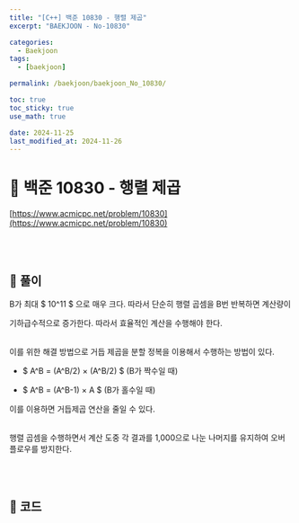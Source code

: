 ```yaml
---
title: "[C++] 백준 10830 - 행렬 제곱"
excerpt: "BAEKJOON - No-10830"

categories:
  - Baekjoon
tags:
  - [baekjoon]

permalink: /baekjoon/baekjoon_No_10830/

toc: true
toc_sticky: true
use_math: true

date: 2024-11-25
last_modified_at: 2024-11-26
---
```


# 🔐 백준 10830 - 행렬 제곱

[https://www.acmicpc.net/problem/10830](https://www.acmicpc.net/problem/10830)

<br><br>

## 🔑 풀이

B가 최대 $ 10^11 $ 으로 매우 크다. 따라서 단순히 행렬 곱셈을 B번 반복하면 계산량이 <br>

기하급수적으로 증가한다. 따라서 효율적인 계산을 수행해야 한다. <br><br>

이를 위한 해결 방법으로 거듭 제곱을 분할 정복을 이용해서 수행하는 방법이 있다. <br>

- $ A^B = (A^B/2) × (A^B/2) $ (B가 짝수일 때)

- $ A^B = (A^B-1) × A $ (B가 홀수일 때)

이를 이용하면 거듭제곱 연산을 줄일 수 있다. <br><br>

행렬 곱셈을 수행하면서 계산 도중 각 결과를 1,000으로 나눈 나머지를 유지하여 오버플로우를 방지한다.

<br><br>

## 🧩 코드

<script src="https://gist.github.com/jinwoojwa/b4345228ea66d211c5ab619c5bf17b0d.js"></script>